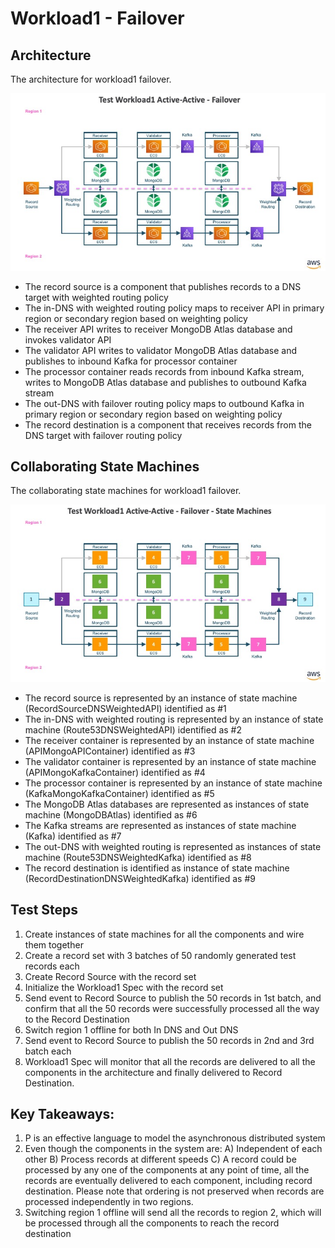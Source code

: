 # Workload1 - Failover

## Architecture

The architecture for workload1 failover.

![Workload1 Transaction Process System - Failover!](images/TestWorkload1Failover.jpg)

* The record source is a component that publishes records to a DNS target with weighted routing policy
* The in-DNS with weighted routing policy maps to receiver API in primary region or secondary region based on weighting policy
* The receiver API writes to receiver MongoDB Atlas database and invokes validator API
* The validator API writes to validator MongoDB Atlas database and publishes to inbound Kafka for processor container
* The processor container reads records from inbound Kafka stream, writes to MongoDB Atlas database and publishes to outbound Kafka stream
* The out-DNS with failover routing policy maps to outbound Kafka in primary region or secondary region based on weighting policy
* The record destination is a component that receives records from the DNS target with failover routing policy

## Collaborating State Machines

The collaborating state machines for workload1 failover.

![Workload1 Transaction Process System - Failover - State Machines!](images/TestWorkload1FailoverStateMachines.jpg)

* The record source is represented by an instance of state machine (RecordSourceDNSWeightedAPI) identified as #1
* The in-DNS with weighted routing is represented by an instance of state machine (Route53DNSWeightedAPI) identified as #2
* The receiver container is represented by an instance of state machine (APIMongoAPIContainer) identified as #3
* The validator container is represented by an instance of state machine (APIMongoKafkaContainer) identified as #4
* The processor container is represented by an instance of state machine (KafkaMongoKafkaContainer) identified as #5
* The MongoDB Atlas databases are represented as instances of state machine (MongoDBAtlas) identified as #6
* The Kafka streams are represented as instances of state machine (Kafka) identified as #7
* The out-DNS with weighted routing is represented as instances of state machine (Route53DNSWeightedKafka) identified as #8
* The record destination is identified as instance of state machine (RecordDestinationDNSWeightedKafka) identified as #9

## Test Steps

1. Create instances of state machines for all the components and wire them together
2. Create a record set with 3 batches of 50 randomly generated test records each
3. Create Record Source with the record set
4. Initialize the Workload1 Spec with the record set
5. Send event to Record Source to publish the 50 records in 1st batch, and confirm that all the 50 records were successfully processed all the way to the Record Destination
6. Switch region 1 offline for both In DNS and Out DNS
7. Send event to Record Source to publish the 50 records in 2nd and 3rd batch each
8. Workload1 Spec will monitor that all the records are delivered to all the components in the architecture and finally delivered to Record Destination.

## Key Takeaways:

1. P is an effective language to model the asynchronous distributed system
2. Even though the components in the system are: A) Independent of each other B) Process records at different speeds C) A record could be processed by any one of the components at any point of time, all the records are eventually delivered to each component, including record destination. Please note that ordering is not preserved when records are processed independently in two regions.
3. Switching region 1 offline will send all the records to region 2, which will be processed through all the components to reach the record destination